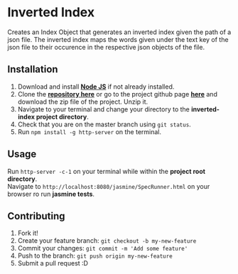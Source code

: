 # Inverted Index
Creates an Index Object that generates an inverted index given the path of a json file. The inverted index maps the words given under the text key of the json file to their occurence in the respective json objects of the file.   

## Installation

1. Download and install [**Node JS**](https://nodejs.org/en/) if not already installed.  
1. Clone the [**repository here**](https://github.com/andela-hkoske/inverted-index.git) or go to the project github page [**here**](https://github.com/andela-hkoske/inverted-index/) and download the zip file of the project. Unzip it.  
1. Navigate to your terminal and change your directory to the **inverted-index project directory**.
1. Check that you are on the master branch using `git status`.
1. Run `npm install -g http-server` on the terminal.  

## Usage
Run `http-server -c-1` on your terminal while within the **project root directory**.    
Navigate to `http://localhost:8080/jasmine/SpecRunner.html` on your browser ro run **jasmine tests**.   

## Contributing
1. Fork it!
1. Create your feature branch: `git checkout -b my-new-feature`
1. Commit your changes: `git commit -m 'Add some feature'`
1. Push to the branch: `git push origin my-new-feature`
1. Submit a pull request :D
